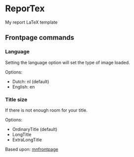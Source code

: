 # ReporTex
My report LaTeX template  

## Frontpage commands
### Language
Setting the language option will set the type of image loaded.  

Options:
- Dutch: nl (default)
- English: en

### Title size
If there is not enough room for your title.  

Options:
- OrdinaryTitle (default)
- LongTitle
- ExtraLongTitle

Based upon: [mnfrontpage](https://github.com/martinhelso/mnfrontpage)
